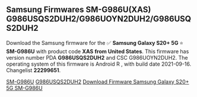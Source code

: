 <h2>Samsung Firmwares SM-G986U(XAS) G986USQS2DUH2/G986UOYN2DUH2/G986USQS2DUH2</h2>
Download the Samsung firmware for the ✅ <strong>Samsung Galaxy S20+ 5G </strong> ⭐ <strong>SM-G986U</strong> with product code <strong>XAS</strong> <strong> from United States</strong>. This firmware has version number PDA <strong>G986USQS2DUH2</strong> and CSC G986UOYN2DUH2. The operating system of this firmware is Android R , with build date 2021-09-16. Changelist <strong>22299651</strong>.


[SM-G986U](https://samfirm.shop/samsung/model/SM-G986U)
[G986USQS2DUH2](https://samfirm.shop/samsung/pda/G986USQS2DUH2)
[Download Firmware Samsung Galaxy S20+ 5G SM-G986U](https://samfirm.shop/samsung/firmware/457086)
